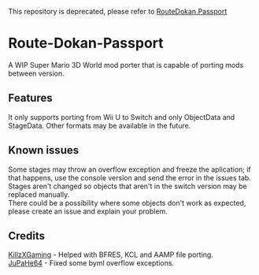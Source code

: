 This repository is deprecated, please refer to [RouteDokan.Passport](https://github.com/Jenrikku/RouteDokan.Passport)
# Route-Dokan-Passport
A WIP Super Mario 3D World mod porter that is capable of porting mods between version.
## Features
It only supports porting from Wii U to Switch and only ObjectData and StageData. Other formats may be available in the future.
## Known issues
Some stages may throw an overflow exception and freeze the aplication; if that happens, use the console version and send the error in the issues tab.<br>
Stages aren't changed so objects that aren't in the switch version may be replaced manually.<br>
There could be a possibility where some objects don't work as expected, please create an issue and explain your problem.
## Credits
[KillzXGaming](https://github.com/KillzXGaming) - Helped with BFRES, KCL and AAMP file porting.<br>
[JuPaHe64](https://github.com/jupahe64) - Fixed some byml overflow exceptions.
